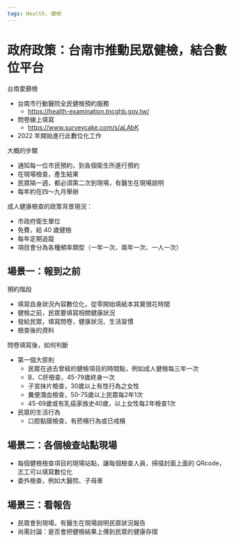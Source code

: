 ```yaml
---
tags: Health, 健檢
---
```


# 政府政策：台南市推動民眾健檢，結合數位平台

台南愛篩檢
- 台南市行動醫院全民健檢預約服務
    - https://health-examination.tncghb.gov.tw/
- 問卷線上填寫
    - https://www.surveycake.com/s/aLAbK
- 2022 年開始進行此數位化工作

大概的步驟
- 通知每一位市民預約，到各個衛生所進行預約
- 在現場檢查，產生結果
- 民眾隔一週，都必須第二次到現場，有醫生在現場說明
- 每年約在四～九月舉辦

成人健康檢查的政策背景現況：
- 市政府衛生單位
- 免費，給 40 歲健檢
- 每年定期追蹤
- 項目會分為各種頻率類型（一年一次、兩年一次、一人一次）

## 場景一：報到之前

預約階段
- 填寫自身狀況內容數位化，從零開始填紙本其實很花時間
- 健檢之前，民眾要填寫相關健康狀況
- 發給民眾，填寫問卷，健康狀況、生活習慣
- 檢查後的資料

問卷填寫後，如何判斷
- 第一個大原則
    - 民眾在過去曾經的健檢項目的時間點，例如成人健檢每三年一次
    - B、C肝檢查，45-79歲終身一次
    - 子宮抹片檢查，30歲以上有性行為之女性
    - 糞便潛血檢查，50-75歲以上民眾每2年1次
    - 45-69歲或有乳癌家族史40歲，以上女性每2年檢查1次
- 民眾的生活行為
    - 口腔黏膜檢查，有菸檳行為或已戒檳

## 場景二：各個檢查站點現場

- 每個健檢檢查項目的現場站點，讓每個檢查人員，掃描封面上面的 QRcode，志工可以填寫數位化
- 委外檢查，例如大醫院、子母車

## 場景三：看報告

- 民眾會到現場，有醫生在現場說明民眾狀況報告
- 尚需討論：是否會把健檢結果上傳到民眾的健康存摺
